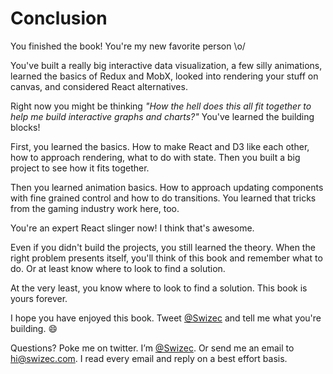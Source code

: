<!--- begin-section title="You finished! 🚀" -->

<!--- begin-lecture title="You're the best" -->

# Conclusion #

You finished the book! You're my new favorite person \o/

You've built a really big interactive data visualization, a few silly animations, learned the basics of Redux and MobX, looked into rendering your stuff on canvas, and considered React alternatives.

Right now you might be thinking *"How the hell does this all fit together to help me build interactive graphs and charts?"* You've learned the building blocks!

First, you learned the basics. How to make React and D3 like each other, how to approach rendering, what to do with state. Then you built a big project to see how it fits together.

Then you learned animation basics. How to approach updating components with fine grained control and how to do transitions. You learned that tricks from the gaming industry work here, too.

You're an expert React slinger now! I think that's awesome.

Even if you didn't build the projects, you still learned the theory. When the right problem presents itself, you'll think of this book and remember what to do. Or at least know where to look to find a solution.

At the very least, you know where to look to find a solution. This book is yours forever.

I hope you have enjoyed this book. Tweet [\@Swizec](https://twitter.com/Swizec) and tell me what you're building. :smile:

Questions? Poke me on twitter. I’m [\@Swizec](https://twitter.com/Swizec). Or send me an email to [hi@swizec.com](mailto:hi@swizec.com). I read every email and reply on a best effort basis.

<!--- end-lecture -->

<!--- end-section -->

